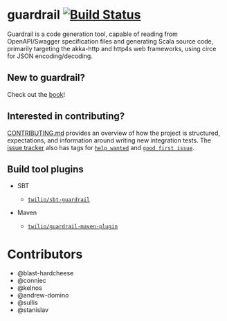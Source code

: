 guardrail [![Build Status](https://travis-ci.org/twilio/guardrail.svg?branch=master)](https://travis-ci.org/twilio/guardrail)
===

Guardrail is a code generation tool, capable of reading from OpenAPI/Swagger specification files and generating Scala source code, primarily targeting the akka-http and http4s web frameworks, using circe for JSON encoding/decoding.

New to guardrail?
---

Check out the [book](docs/book.md)!

Interested in contributing?
---

[CONTRIBUTING.md](CONTRIBUTING.md) provides an overview of how the project is structured, expectations, and information around writing new integration tests.
The [issue tracker](https://github.com/twilio/guardrail/issues) also has tags for [`help wanted`](https://github.com/twilio/guardrail/issues?q=is%3Aissue+is%3Aopen+label%3A%22help+wanted%22) and [`good first issue`](https://github.com/twilio/guardrail/issues?q=is%3Aissue+is%3Aopen+label%3A%22good+first+issue%22).

Build tool plugins
------------------

- SBT
  - [`twilio/sbt-guardrail`](https://github.com/twilio/sbt-guardrail)

- Maven
  - [`twilio/guardrail-maven-plugin`](https://github.com/twilio/guardrail-maven-plugin)

Contributors
============

- @blast-hardcheese
- @conniec
- @kelnos
- @andrew-domino
- @sullis
- @stanislav
